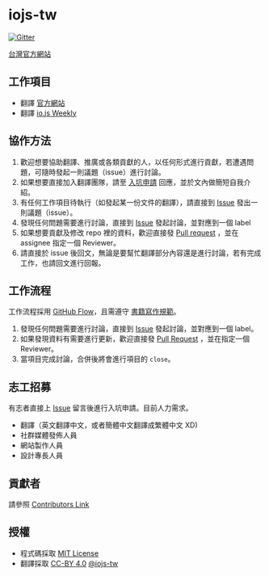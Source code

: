 # iojs-tw

[![Gitter](https://badges.gitter.im/Join%20Chat.svg)](https://gitter.im/iojs/iojs-tw?utm_source=badge&utm_medium=badge&utm_campaign=pr-badge)

[台灣官方網站](http://iojs.github.io/iojs-tw/)

## 工作項目

* 翻譯 [官方網站](https://github.com/iojs/iojs-tw/issues/9)
* 翻譯 [io.js Weekly](https://github.com/iojs/iojs-tw/issues/8)

## 協作方法

 1. 歡迎想要協助翻譯、推廣或各類貢獻的人，以任何形式進行貢獻，若遭遇問題，可隨時發起一則議題（issue）進行討論。
 2. 如果想要直接加入翻譯團隊，請至 [入坑申請](https://github.com/iojs/iojs-tw/issues/2) 回應，並於文內做簡短自我介紹。
 3. 有任何工作項目待執行（如發起某一份文件的翻譯），請直接到 [Issue](https://github.com/iojs/iojs-tw/issues/new) 發出一則議題（issue）。
 4. 發現任何問題需要進行討論，直接到 [Issue](https://github.com/iojs/iojs-tw/issues/new) 發起討論，並對應到一個 label
 5. 如果想要貢獻及修改 repo 裡的資料，歡迎直接發 [Pull request](https://github.com/iojs/iojs-tw/pulls) ，並在 assignee 指定一個 Reviewer。
 6. 請直接於 issue 後回文，無論是要幫忙翻譯部分內容還是進行討論，若有完成工作，也請回文進行回報。

## 工作流程

工作流程採用 [GitHub Flow](https://guides.github.com/introduction/flow/index.html)，且需遵守 [書籍寫作規範](./guideline/convention.md)。

 1. 發現任何問題需要進行討論，直接到 [Issue](https://github.com/iojs/iojs-tw/issues/new) 發起討論，並對應到一個 label。
 2. 如果發現資料有需要進行更新，歡迎直接發 [Pull Request](https://github.com/iojs/iojs-tw/pulls) ，並在指定一個 Reviewer。
 3. 當項目完成討論，合併後將會進行項目的 `close`。

## 志工招募

有志者直接上 [Issue](https://github.com/iojs/iojs-tw/issues/2) 留言後進行入坑申請。目前人力需求。
 
 * 翻譯（英文翻譯中文，或者簡體中文翻譯成繁體中文 XD)
 * 社群媒體發佈人員
 * 網站製作人員
 * 設計專長人員

## 貢獻者

請參照 [Contributors Link](https://github.com/iojs/iojs-tw/graphs/contributors)

## 授權

* 程式碼採取 [MIT License](https://github.com/iojs/iojs-tw/blob/master/LICENSE.txt)
* 翻譯採取 [CC-BY 4.0](https://creativecommons.org/licenses/by/4.0/deed.zh_TW) [@iojs-tw](https://github.com/iojs/iojs-tw)
